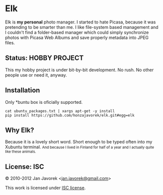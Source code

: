 
# Elk

Elk is **my personal** photo manager. I started to hate Picasa, because it was pretending to be smarter than me. I like file-system based management and I couldn't find a folder-based manager which could simply synchronize photos with Picasa Web Albums and save properly metadata into JPEG files.

## Status: HOBBY PROJECT

This my hobby project is under bit-by-bit development. No rush. No other people use or need it, anyway.

## Installation

Only *buntu box is oficially supported.

    cat ubuntu_packages.txt | xargs apt-get -y install
    pip install https://github.com/honzajavorek/elk.git#egg=elk

## Why Elk?

Because it is a lovely short word. Short enough to be typed often into my Xubuntu terminal. <small>And because I lived in Finland for half of a year and I actually quite like these animals.</small>

## License: ISC

© 2010-2012 Jan Javorek &lt;<a
href="mailto:jan.javorek&#64;gmail.com">jan.javorek&#64;gmail.com</a>&gt;

This work is licensed under [ISC license](https://en.wikipedia.org/wiki/ISC_license).
